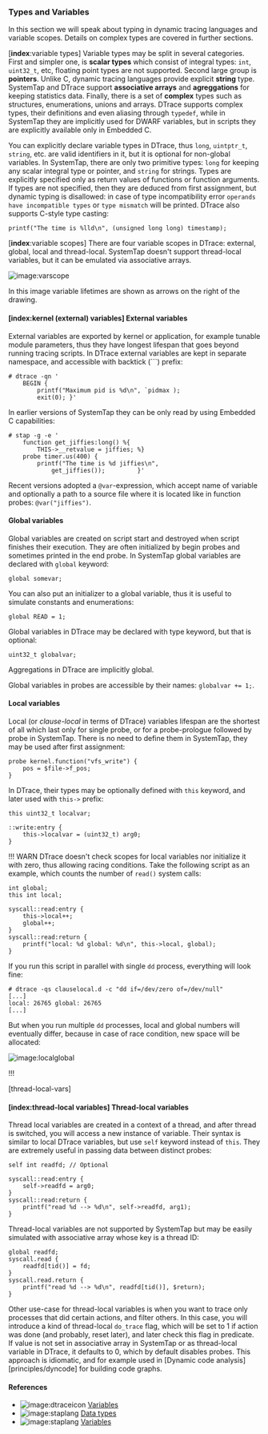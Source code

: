 ### Types and Variables

In this section we will speak about typing in dynamic tracing languages and variable scopes. Details on complex types are covered in further sections.

[__index__:variable types] Variable types may be split in several categories. First and simpler one, is __scalar types__ which consist of integral types: `int`, `uint32_t`, etc, floating point types are not supported. Second large group is __pointers__. Unlike C, dynamic tracing languages provide explicit __string__ type. SystemTap and DTrace support __associative arrays__ and __agreggations__ for keeping statistics data. Finally, there is a set of __complex__ types such as structures, enumerations, unions and arrays. DTrace supports complex types, their definitions and even aliasing through `typedef`, while in SystemTap they are implicitly used for DWARF variables, but in scripts they are explicitly available only in Embedded C.

You can explicitly declare variable types in DTrace, thus `long`, `uintptr_t`, `string`, etc. are valid identifiers in it, but it is optional for non-global variables. In SystemTap, there are only two primitive types: `long` for keeping any scalar integral type or pointer, and `string` for strings. Types are explicitly specified only as return values of functions or function arguments. If types are not specified, then they are deduced from first assignment, but dynamic typing is disallowed: in case of type incompatibility error `operands have incompatible types` or `type mismatch` will be printed. DTrace also supports C-style type casting:
```
printf("The time is %lld\n", (unsigned long long) timestamp);
```

[__index__:variable scopes] There are four variable scopes in DTrace: external, global, local and thread-local. SystemTap doesn't support thread-local variables, but it can be emulated via associative arrays.

![image:varscope](varscope.png)

In this image variable lifetimes are shown as arrows on the right of the drawing. 

#### [__index__:kernel (external) variables] External variables

External variables are exported by kernel or application, for example tunable module parameters, thus they have longest lifespan that goes beyond running tracing scripts. In DTrace external variables are kept in separate namespace, and accessible with backtick (`\``) prefix:
```
# dtrace -qn '
	BEGIN { 
		printf("Maximum pid is %d\n", `pidmax ); 
		exit(0); }'
```

In earlier versions of SystemTap they can be only read by using Embedded C capabilities:
```
# stap -g -e '
	function get_jiffies:long() %{
		THIS->__retvalue = jiffies;	%}
	probe timer.us(400) {
		printf("The time is %d jiffies\n", 
			get_jiffies());			}'
```

Recent versions adopted a `@var`-expression, which accept name of variable and optionally a path to a source file where it is located like in function probes: `@var("jiffies")`. 

#### Global variables

Global variables are created on script start and destroyed when script finishes their execution. They are often initialized by begin probes and sometimes printed in the end probe. In SystemTap global variables are declared with `global` keyword:
```
global somevar;
```

You can also put an initializer to a global variable, thus it is useful to simulate constants and enumerations:
```
global READ = 1;
```

Global variables in DTrace may be declared with type keyword, but that is optional:
```
uint32_t globalvar;
```
Aggregations in DTrace are implicitly global.

Global variables in probes are accessible by their names: `globalvar += 1;`.

#### Local variables

Local (or _clause-local_ in terms of DTrace) variables lifespan are the shortest of all which last only for single probe, or for a probe-prologue followed by probe in SystemTap. There is no need to define them in SystemTap, they may be used after first assignment:
```
probe kernel.function("vfs_write") {
	pos = $file->f_pos;
}
```

In DTrace, their types may be optionally defined with `this` keyword, and later used with `this->` prefix:

```
this uint32_t localvar;

::write:entry {
	this->localvar = (uint32_t) arg0;
}
```

!!! WARN
DTrace doesn't check scopes for local variables nor initialize it with zero, thus allowing racing conditions. Take the following script as an example, which counts the number of `read()` system calls:

```
int global;
this int local;

syscall::read:entry {
	this->local++;
	global++; 
}
syscall::read:return {
	printf("local: %d global: %d\n", this->local, global); 
}
```

If you run this script in parallel with single `dd` process, everything will look fine:
```
# dtrace -qs clauselocal.d -c "dd if=/dev/zero of=/dev/null"
[...]
local: 26765 global: 26765
[...]
```

But when you run multiple `dd` processes, local and global numbers will eventually differ, because in case of race condition, new space will be allocated:

![image:localglobal](localglobal.png)

!!!

[thread-local-vars]
#### [__index__:thread-local variables] Thread-local variables

Thread local variables are created in a context of a thread, and after thread is switched, you will access a new instance of variable. Their syntax is similar to local DTrace variables, but use `self` keyword instead of `this`. They are extremely useful in passing data between distinct probes:

```
self int readfd; // Optional

syscall::read:entry {
	self->readfd = arg0;
}
syscall::read:return {
	printf("read %d --> %d\n", self->readfd, arg1);
}
```

Thread-local variables are not supported by SystemTap but may be easily simulated with associative array whose key is a thread ID:
```
global readfd;
syscall.read {
	readfd[tid()] = fd;
}
syscall.read.return {
	printf("read %d --> %d\n", readfd[tid()], $return);
}
```

Other use-case for thread-local variables is when you want to trace only processes that did certain actions, and filter others. In this case, you will introduce a kind of thread-local `do_trace` flag, which will be set to 1 if action was done (and probably, reset later), and later check this flag in predicate. If value is not set in associative array in SystemTap or as thread-local variable in DTrace, it defaults to 0, which by default disables probes. This approach is idiomatic, and for example used in [Dynamic code analysis][principles/dyncode] for building code graphs. 

#### References

 * ![image:dtraceicon](icons/dtrace.png) [Variables](http://docs.oracle.com/cd/E19253-01/817-6223/chp-variables/index.html)
 * ![image:staplang](icons/staplang.png) [Data types](https://sourceware.org/systemtap/langref/Language_elements.html#SECTION00062000000000000000)
 * ![image:staplang](icons/staplang.png) [Variables](https://sourceware.org/systemtap/langref/Components_SystemTap_script.html#SECTION00043000000000000000)
